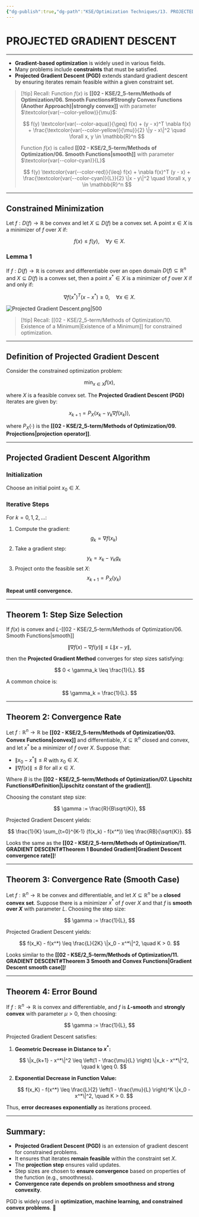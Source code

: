 ```yaml
---
{"dg-publish":true,"dg-path":"KSE/Optimization Techniques/13. PROJECTED GRADIENT DESCENT.md","permalink":"/kse/optimization-techniques/13-projected-gradient-descent/","tags":["kse","math/calculus"],"created":"2025-03-10T09:18:09.689+02:00","updated":"2025-03-10T09:46:43.540+02:00"}
---
```



# PROJECTED GRADIENT DESCENT

---

- **Gradient-based optimization** is widely used in various fields.
- Many problems include **constraints** that must be satisfied.
- **Projected Gradient Descent (PGD)** extends standard gradient descent by ensuring iterates remain feasible within a given constraint set.

> [!tip] Recall:
> Function $f(x)$ is **[[02 - KSE/2_5-term/Methods of Optimization/06. Smooth Functions#Strongly Convex Functions (Another Approach)\|strongly convex]]** with parameter $\textcolor{var(--color-yellow)}{\mu}$:
>
> $$
> f(y) \textcolor{var(--color-aqua)}{\geq} f(x) + (y - x)^T \nabla f(x) + \frac{\textcolor{var(--color-yellow)}{\mu}}{2} \|y - x\|^2 \quad \forall x, y \in \mathbb{R}^n
> $$
>
> Function $f(x)$ is called **[[02 - KSE/2_5-term/Methods of Optimization/06. Smooth Functions\|smooth]]** with parameter $\textcolor{var(--color-cyan)}{L}$
>
> $$
> f(y) \textcolor{var(--color-red)}{\leq} f(x) + \nabla f(x)^T (y - x) + \frac{\textcolor{var(--color-cyan)}{L}}{2} \|x - y\|^2 \quad \forall x, y \in \mathbb{R}^n
> $$

---

## Constrained Minimization

Let $f:D(f) \to \mathbb{R}$ be convex and let $X \subseteq D(f)$ be a convex set. A point $x \in X$ is a minimizer of $f$ over $X$ if:

$$
f(x) \leq f(y), \quad \forall y \in X.
$$

### Lemma 1

If $f:D(f) \to \mathbb{R}$ is convex and differentiable over an open domain $D(f) \subseteq \mathbb{R}^n$ and $X \subseteq D(f)$ is a convex set, then a point $x^* \in X$ is a minimizer of $f$ over $X$ if and only if:

$$
\nabla f(x^*)^T(x - x^*) \geq 0, \quad \forall x \in X.
$$

![Projected Gradient Descent.png|500](/img/user/assets/Projected%20Gradient%20Descent.png)

> [!tip] Recall:
> [[02 - KSE/2_5-term/Methods of Optimization/10. Existence of a Minimum\|Existence of a Minimum]] for constrained optimization.

---

## Definition of Projected Gradient Descent

Consider the constrained optimization problem:

$$
\min_{x \in X} f(x),
$$

where $X$ is a feasible convex set. The **Projected Gradient Descent (PGD)** iterates are given by:

$$
x_{k+1} = P_X(x_k - \gamma_k \nabla f(x_k)),
$$

where $P_X(\cdot)$ is the **[[02 - KSE/2_5-term/Methods of Optimization/09. Projections\|projection operator]]**.

---

## Projected Gradient Descent Algorithm

### Initialization

Choose an initial point $x_0 \in X$.

### Iterative Steps

For $k = 0, 1, 2, \dots$:

1. Compute the gradient:
   $$
   g_k = \nabla f(x_k)
   $$
2. Take a gradient step:
   $$
   y_k = x_k - \gamma_k g_k
   $$
3. Project onto the feasible set $X$:
   $$
   x_{k+1} = P_X(y_k)
   $$

**Repeat until convergence.**

---

## Theorem 1: Step Size Selection

If $f(x)$ is convex and $L$-[[02 - KSE/2_5-term/Methods of Optimization/06. Smooth Functions\|smooth]]

$$
\|\nabla f(x) - \nabla f(y)\| \leq L\|x - y\|,
$$

then the **Projected Gradient Method** converges for step sizes satisfying:

$$
0 < \gamma_k \leq \frac{1}{L}.
$$

A common choice is:

$$
\gamma_k = \frac{1}{L}.
$$

---

## Theorem 2: Convergence Rate

Let $f:\mathbb{R}^n \to \mathbb{R}$ be **[[02 - KSE/2_5-term/Methods of Optimization/03. Convex Functions\|convex]]** and differentiable, $X \subseteq \mathbb{R}^n$ closed and convex, and let $x^*$ be a minimizer of $f$ over $X$. Suppose that:

- $\|x_0 - x^*\| \leq R$ with $x_0 \in X$.
- $\|\nabla f(x)\| \leq B$ for all $x \in X$.

Where $B$ is the **[[02 - KSE/2_5-term/Methods of Optimization/07. Lipschitz Functions#Definition\|Lipschitz constant of the gradient]]**.

Choosing the constant step size:

$$
\gamma := \frac{R}{B\sqrt{K}},
$$

Projected Gradient Descent yields:

$$
\frac{1}{K} \sum_{t=0}^{K-1} (f(x_k) - f(x^*)) \leq \frac{RB}{\sqrt{K}}.
$$

Looks the same as the **[[02 - KSE/2_5-term/Methods of Optimization/11. GRADIENT DESCENT#Theorem 1 Bounded Gradient\|Gradient Descent convergence rate]]**!

---

## Theorem 3: Convergence Rate (Smooth Case)

Let $f:\mathbb{R}^n \to \mathbb{R}$ be convex and differentiable, and let $X \subseteq \mathbb{R}^n$ be a **closed convex set**. Suppose there is a minimizer $x^*$ of $f$ over $X$ and that $f$ is **smooth over $X$** with parameter $L$. Choosing the step size:

$$
\gamma := \frac{1}{L},
$$

Projected Gradient Descent yields:

$$
f(x_K) - f(x^*) \leq \frac{L}{2K} \|x_0 - x^*\|^2, \quad K > 0.
$$

Looks similar to the **[[02 - KSE/2_5-term/Methods of Optimization/11. GRADIENT DESCENT#Theorem 3 Smooth and Convex Functions\|Gradient Descent smooth case]]**!

---

## Theorem 4: Error Bound

If $f:\mathbb{R}^n \to \mathbb{R}$ is convex and differentiable, and $f$ is **$L$-smooth** and **strongly convex** with parameter $\mu > 0$, then choosing:

$$
\gamma := \frac{1}{L},
$$

Projected Gradient Descent satisfies:

1. **Geometric Decrease in Distance to $x^*$:**

   $$
   \|x_{k+1} - x^*\|^2 \leq \left(1 - \frac{\mu}{L} \right) \|x_k - x^*\|^2, \quad k \geq 0.
   $$

2. **Exponential Decrease in Function Value:**

   $$
   f(x_K) - f(x^*) \leq \frac{L}{2} \left(1 - \frac{\mu}{L} \right)^K \|x_0 - x^*\|^2, \quad K > 0.
   $$

Thus, **error decreases exponentially** as iterations proceed.

---

## Summary:

- **Projected Gradient Descent (PGD)** is an extension of gradient descent for constrained problems.
- It ensures that iterates **remain feasible** within the constraint set $X$.
- The **projection step** ensures valid updates.
- Step sizes are chosen to **ensure convergence** based on properties of the function (e.g., smoothness).
- **Convergence rate depends on problem smoothness and strong convexity**.

PGD is widely used in **optimization, machine learning, and constrained convex problems**. 🚀
